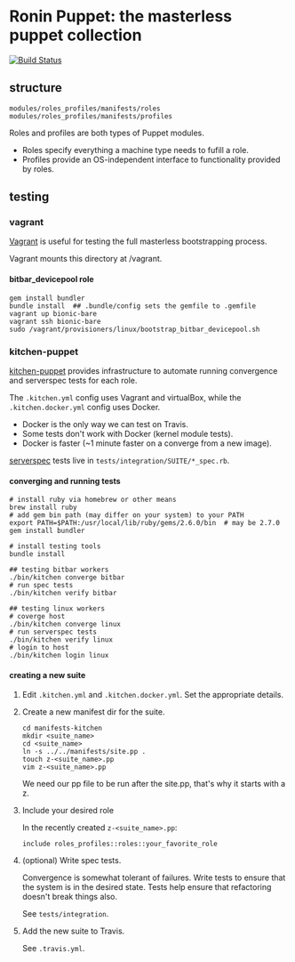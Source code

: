 # Ronin Puppet: the masterless puppet collection
[![Build Status](https://travis-ci.com/mozilla-platform-ops/ronin_puppet.svg?branch=master)](https://travis-ci.com/mozilla-platform-ops/ronin_puppet)

## structure

```
modules/roles_profiles/manifests/roles
modules/roles_profiles/manifests/profiles
```

Roles and profiles are both types of Puppet modules.

- Roles specify everything a machine type needs to fufill a role.
- Profiles provide an OS-independent interface to functionality provided by roles.

## testing

### vagrant

[Vagrant](https://www.vagrantup.com/) is useful for testing the full masterless bootstrapping process.

Vagrant mounts this directory at /vagrant.

#### bitbar_devicepool role

```
gem install bundler
bundle install  ## .bundle/config sets the gemfile to .gemfile
vagrant up bionic-bare
vagrant ssh bionic-bare
sudo /vagrant/provisioners/linux/bootstrap_bitbar_devicepool.sh
```

### kitchen-puppet

[kitchen-puppet](https://github.com/neillturner/kitchen-puppet) provides infrastructure to
automate running convergence and serverspec tests for each role.

The `.kitchen.yml` config uses Vagrant and virtualBox, while the `.kitchen.docker.yml` config uses Docker.
- Docker is the only way we can test on Travis.
- Some tests don't work with Docker (kernel module tests).
- Docker is faster (~1 minute faster on a converge from a new image).

[serverspec](https://serverspec.org/) tests live in `tests/integration/SUITE/*_spec.rb`.

#### converging and running tests

```
# install ruby via homebrew or other means
brew install ruby
# add gem bin path (may differ on your system) to your PATH
export PATH=$PATH:/usr/local/lib/ruby/gems/2.6.0/bin  # may be 2.7.0
gem install bundler

# install testing tools
bundle install

## testing bitbar workers
./bin/kitchen converge bitbar
# run spec tests
./bin/kitchen verify bitbar

## testing linux workers
# coverge host
./bin/kitchen converge linux
# run serverspec tests
./bin/kitchen verify linux
# login to host
./bin/kitchen login linux
```

#### creating a new suite

1. Edit `.kitchen.yml` and `.kitchen.docker.yml`. Set the appropriate details.
1. Create a new manifest dir for the suite.

	```
	cd manifests-kitchen
	mkdir <suite_name>
	cd <suite_name>
	ln -s ../../manifests/site.pp .
	touch z-<suite_name>.pp
	vim z-<suite_name>.pp
	```

	We need our pp file to be run after the site.pp, that's why it starts with a z.

1. Include your desired role

	In the recently created `z-<suite_name>.pp`:

	```
	include roles_profiles::roles::your_favorite_role
	```

1. (optional) Write spec tests. 

    Convergence is somewhat tolerant of failures. Write tests to ensure that the
    system is in the desired state. Tests help ensure that refactoring doesn't
    break things also.

	See `tests/integration`.

1. Add the new suite to Travis.

    See `.travis.yml`.